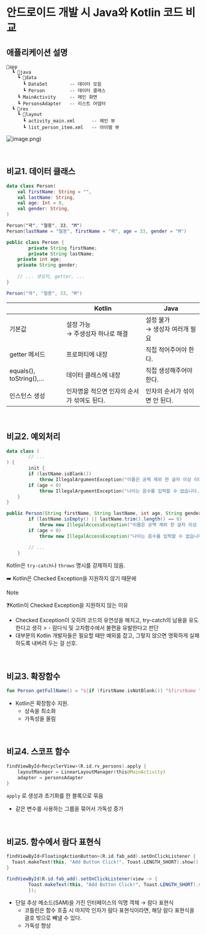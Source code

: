 # 안드로이드 개발 시 Java와 Kotlin 코드 비교

## 애플리케이션 설명

```
📁app
  ┗ 📁java
    ┗ 📁data
      ┗ DataSet        -- 데이터 모음
      ┗ Person         -- 데이터 클래스
    ┗ MainActivity     -- 메인 화면
    ┗ PersonsAdapter   -- 리스트 어뎁터
  ┗ 📁res
    ┗ 📁layout
      ┗ activity_main.xml      -- 메인 뷰
      ┗ list_person_item.xml   -- 아이템 뷰
```

![image.png](https://file.notion.so/f/f/44cbb738-2208-4b07-b770-d82e94afee3f/1e960322-af84-4ddc-9fac-b55dcf25e104/image.png?table=block&id=214ad230-7c5e-8000-9700-faa57fc13554&spaceId=44cbb738-2208-4b07-b770-d82e94afee3f&expirationTimestamp=1750125600000&signature=eSQafpbNePJOe4U9zw9GpWXz6wzGeXgNOy5VYSZnz4E&downloadName=image.png))

<br>

## 비교1. 데이터 클래스

```kotlin
data class Person(
    val firstName: String = "",
    val lastName: String,
    val age: Int = 0,
    val gender: String,
)

Person("곽", "철용", 33, "M")
Person(lastName = "철용", firstName = "곽", age = 33, gender = "M")
```

```java
public class Person {
		private String firstName;
		private String lastName;
    private int age;
    private String gender;
    
    // ... 생성자, getter, ...
}

Person("곽", "철용", 33, "M")
```

|  | Kotlin                   | Java                |
| --- |--------------------------|---------------------|
| 기본값 | 설정 가능 <br> → 주생성자 하나로 해결     | 설정 불가 <br> → 생성자 여러개 필요 |
| getter 메서드 | 프로퍼티에 내장                 | 직접 적어주어야 한다.        |
| equals(), toString(),… | 데이터 클래스에 내장              | 직접 생성해주어야 한다.       |
| 인스턴스 생성 | 인자명을 적으면 인자의 순서가 섞여도 된다. | 인자의 순서가 섞이면 안 된다.   |

<br>

## 비교2. 예외처리

```kotlin
data class (
		// ...
) { 
		init {
        if (lastName.isBlank())
            throw IllegalArgumentException("이름은 공백 제외 한 글자 이상 이어야 합니다.")
        if (age < 0)
            throw IllegalArgumentException("나이는 음수를 입력할 수 없습니다.")
    }
}
```

```java
public Person(String firstName, String lastName, int age, String gender) throws IllegalAccessException {
        if (lastName.isEmpty() || lastName.trim().length() == 0)
            throw new IllegalAccessException("이름은 공백 제외 한 글자 이상 이어야 합니다.");
        if (age < 0)
            throw new IllegalAccessException("나이는 음수를 입력할 수 없습니다.");

        // ...
    }
```

Kotlin은 `try-catch`나 `throws` 명시를 강제하지 않음.

➡️ Kotlin은 Checked Exception을 지원하지 않기 때문에

> [!NOTE]
> ❓Kotlin이 Checked Exception을 지원하지 않는 이유
>
> - Checked Exception이 오히려 코드의 유연성을 해치고, try-catch의 남용을 유도한다고 생각
    >     - 람다식 및 고차함수에서 불편을 유발한다고 판단
> - 대부분의 Kotlin 개발자들은 필요할 때만 예외를 잡고, 그렇지 않으면 명확하게 실패하도록 내버려 두는 걸 선호.

<br>

## 비교3. 확장함수

```kotlin
fun Person.getFullName() = "${if (firstName.isNotBlank()) "$firstName " else ""}$lastName"
```

- Kotlin은 확장함수 지원.
  - 상속을 최소화
  - 가독성을 올림

<br>

## 비교4. 스코프 함수

```kotlin
findViewById<RecyclerView>(R.id.rv_persons).apply {
    layoutManager = LinearLayoutManager(this@MainActivity)
    adapter = personsAdapter
}
```

`apply` 로 생성과 초기화를 한 블록으로 묶음

- 같은 변수를 사용하는 그룹을 묶어서 가독성 증가

<br>

## 비교5. 함수에서 람다 표현식

```kotlin
findViewById<FloatingActionButton>(R.id.fab_add).setOnClickListener {
  Toast.makeText(this, "Add Button Click!", Toast.LENGTH_SHORT).show()
}
```

```java
findViewById(R.id.fab_add).setOnClickListener(view -> {
        Toast.makeText(this, "Add Button Click!", Toast.LENGTH_SHORT).show();
        });
```

- 단일 추상 메소드(SAM)을 가진 인터페이스의 익명 객체 → 람다 표현식
  - 코틀린은 함수 호출 시 마지막 인자가 람다 표현식이라면, 해당 람다 표현식을 괄호 밖으로 빼낼 수 있다.
  - 가독성 향상